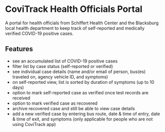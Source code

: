 # CoviTrack Health Officials Portal

A portal for health officials from Schiffert Health Center and the Blacksburg local health department to keep track of self-reported and medically verified COVID-19 positive cases.

## Features

* see an accumulated list of COVID-19 positive cases
* filter list by case status (self-reported or verified)
* see individual case details (name and/or email of person, bus(es) traveled on, agency vehicle ID, and symptoms)
* on self-reported view, list is sorted by duration of symptoms (up to 10 days)
* option to mark self-reported case as verified once test records are received
* option to mark verified case as recovered
* archive recovered case and still be able to view case details
* add a new verified case by entering bus route, date & time of entry, date & time of exit, and symptoms (only applicable for people who are not using CoviTrack app)
